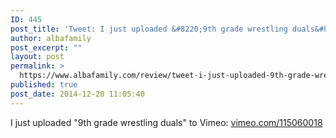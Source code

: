 ```yaml
---
ID: 445
post_title: 'Tweet: I just uploaded &#8220;9th grade wrestling duals&#8221; to Vim&#8230;'
author: albafamily
post_excerpt: ""
layout: post
permalink: >
  https://www.albafamily.com/review/tweet-i-just-uploaded-9th-grade-wrestling-duals-to-vim
published: true
post_date: 2014-12-20 11:05:40
---
```

I just uploaded "9th grade wrestling duals" to Vimeo: <a href="http://vimeo.com/115060018">vimeo.com/115060018</a>